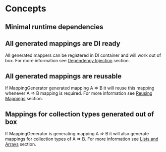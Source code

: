 # Concepts

## Minimal runtime dependencies

## All generated mappings are DI ready

All generated mappers can be registered in DI container and will work out of box. For more information see [Dependency Injection](./DependencyInjection.md) section.

## All generated mappings are reusable

If MappingGenerator generated mapping A => B it will reuse this mapping whenever A => B mapping is required. For more information see [Reusing Mappings](./ReusingMappings.md) section.

## Mappings for collection types generated out of box

If MappingGenerator is generating mapping A => B it will also generate mappings for collection types of A => B. For more information see [Lists and Arrays](./ListsAndArrays.md) section.

